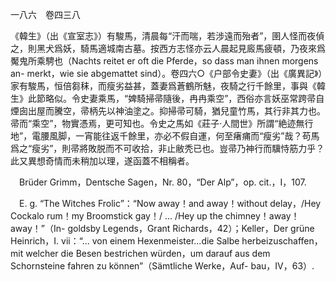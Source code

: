一八六　卷四三八

《韓生》（出《宣室志》）有駿馬，清晨每“汗而喘，若涉遠而殆者”，圉人怪而夜偵之，則黑犬爲妖，騎馬適城南古墓。按西方志怪亦云人晨起見廄馬疲頓，乃夜來爲魘鬼所乘騁也（Nachts reitet er oft die Pferde，so dass man ihnen morgens an-
merkt，wie sie abgemattet sind）。卷四六○《户部令史妻》（出《廣異記》）家有駿馬，恒倍芻秣，而瘦劣益甚，蓋妻爲蒼鶴所魅，夜騎之行千餘里，事與《韓生》此節略似。令史妻乘馬，“婢騎掃帚隨後，冉冉乘空”，西俗亦言妖巫常跨帚自煙囱出屋而騰空，帚柄先以神油塗之。抑掃帚可騎，猶兒童竹馬，其行非其力也。帚而“乘空”，物實憑焉，更可知也。令史之馬如《莊子·人間世》所謂“絶迹無行地”，電腰風脚，一宵能往返千餘里，亦必不假自運，何至瘏痡而“瘦劣”哉？苟馬爲之“瘦劣”，則帚將敗脱而不可收拾，非止敝秃已也。豈帚乃神行而驥恃筋力乎？此又異想奇情而未稍加以理，遂函蓋不相稱者。











　Brüder Grimm，Dentsche Sagen，Nr. 80，“Der Alp”，op. cit.，I，107.

　E. g. “The Witches Frolic”：“Now away！and away！without delay，/Hey Cockalo rum！my Broomstick gay！/ ... /Hey up the chimney！away！away！”（In-
goldsby Legends，Grant Richards，42）；Keller，Der grüne Heinrich，I. vii：“... von einem Hexenmeister...die Salbe herbeizuschaffen，mit welcher die Besen bestrichen würden，um darauf aus dem Schornsteine fahren zu können”（Sämtliche Werke，Auf-
bau，IV，63）.